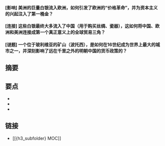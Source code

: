 #### [影响] 美洲的巨量白银流入欧洲，如何引发了欧洲的“价格革命”，并为资本主义的兴起注入了第一桶金？


#### [连接] 这些白银最终大多流入了中国（用于购买丝绸、瓷器），这如何将中国、欧洲和美洲连接成第一个真正意义上的全球贸易三角？


#### [谜题] 一个位于玻利维亚的矿山（波托西），是如何在16世纪成为世界上最大的城市之一，并深刻影响了远在千里之外的明朝中国的货币政策的？


## 摘要


## 要点

- 
- 
- 

## 链接

- [[{h3_subfolder} MOC]]
